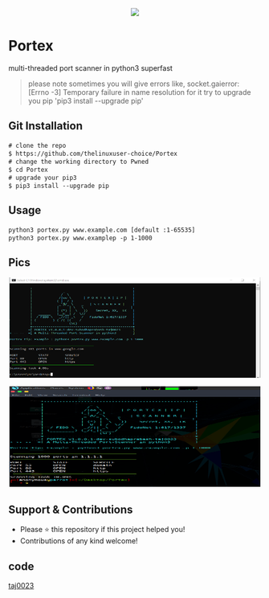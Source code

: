 <p align="center">
  <img src="/assets/portex.ico">
</p>

# Portex
multi-threaded port scanner in python3 superfast
>please note sometimes you will give errors like, socket.gaierror: [Errno -3] Temporary failure in name resolution for it try to upgrade you pip 'pip3 install --upgrade pip'

## Git Installation
```
# clone the repo
$ https://github.com/thelinuxuser-choice/Portex
# change the working directory to Pwned
$ cd Portex
# upgrade your pip3
$ pip3 install --upgrade pip

```

## Usage

```
python3 portex.py www.example.com [default :1-65535]
python3 portex.py www.examplep -p 1-1000
```
## Pics
<p align="center">
  <img src="/assets/1.png" width="500" height="200">
</p>
<p align="center">
  <img src="/assets/2.png" width="500" height="200">
</p>


## Support & Contributions
- Please ⭐️ this repository if this project helped you!
- Contributions of any kind welcome!

## code
[taj0023](https://github.com/taj0023)
